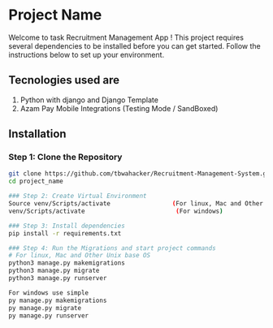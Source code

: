 # Project Name

Welcome to task Recruitment Management App ! This project requires several dependencies to be installed before you can get started. Follow the instructions below to set up your environment.


## Tecnologies used are
1. Python with django and Django Template
2. Azam Pay Mobile Integrations (Testing Mode / SandBoxed)

## Installation

### Step 1: Clone the Repository

```bash
git clone https://github.com/tbwahacker/Recruitment-Management-System.git
cd project_name

### Step 2: Create Virtual Environment
Source venv/Scripts/activate                 (For linux, Mac and Other Unix base OS)
venv/Scripts/activate                         (For windows)

### Step 3: Install dependencies
pip install -r requirements.txt

### Step 4: Run the Migrations and start project commands
# For linux, Mac and Other Unix base OS
python3 manage.py makemigrations
python3 manage.py migrate
python3 manage.py runserver

For windows use simple
py manage.py makemigrations
py manage.py migrate
py manage.py runserver


